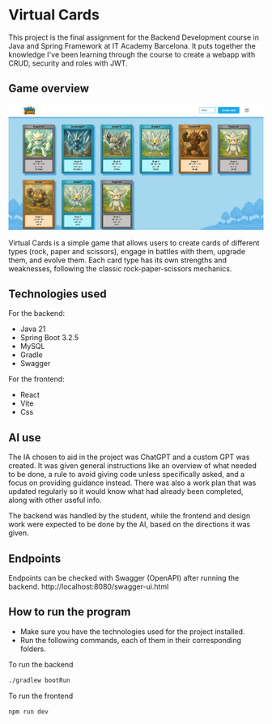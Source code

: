 # Virtual Cards

This project is the final assignment for the Backend Development course in Java and Spring Framework at IT Academy Barcelona. It puts together the knowledge I've been learning through the course to create a webapp with CRUD, security and roles with JWT.


## Game overview 

![github_img.png](src/main/resources/github_img.png)

Virtual Cards is a simple game that allows users to create cards of different types (rock, paper and scissors), engage in battles with them, upgrade them, and evolve them. Each card type has its own strengths and weaknesses, following the classic rock-paper-scissors mechanics.

## Technologies used

For the backend:
- Java 21
- Spring Boot 3.2.5
- MySQL
- Gradle
- Swagger

For the frontend:
- React
- Vite
- Css


## AI use

The IA chosen to aid in the project was ChatGPT and a custom GPT was created. It was given general instructions like an overview of what needed to be done, a rule to avoid giving code unless specifically asked, and a focus on providing guidance instead. There was also a work plan that was updated regularly so it would know what had already been completed, along with other useful info.

The backend was handled by the student, while the frontend and design work were expected to be done by the AI, based on the directions it was given.


## Endpoints

Endpoints can be checked with Swagger (OpenAPI) after running the backend.
http://localhost:8080/swagger-ui.html


## How to run the program

- Make sure you have the technologies used for the project installed.
- Run the following commands, each of them in their corresponding folders.

To run the backend

```bash
./gradlew bootRun
```

To run the frontend

```bash
npm run dev
```
